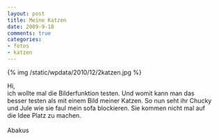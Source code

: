 ```yaml
--- 
layout: post
title: Meine Katzen
date: 2009-9-18
comments: true
categories: 
- fotos
- katzen
---
```

{% img /static/wpdata/2010/12/2katzen.jpg %}
<p>Hi, <br />ich wollte mal die Bilderfunktion testen. Und womit kann man das <br />besser testen als mit einem Bild meiner Katzen. So nun seht ihr Chucky <br />und Jule wie sie faul mein sofa blockieren. Sie kommen nicht mal auf <br />die Idee Platz zu machen. <br />&nbsp;<br />Abakus</p>
